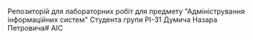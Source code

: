  Репозиторій для лабораторних робіт для предмету "Адміністрування інформаційних систем"
 Студента групи РІ-31 Думича Назара Петровича#   A I C  
 